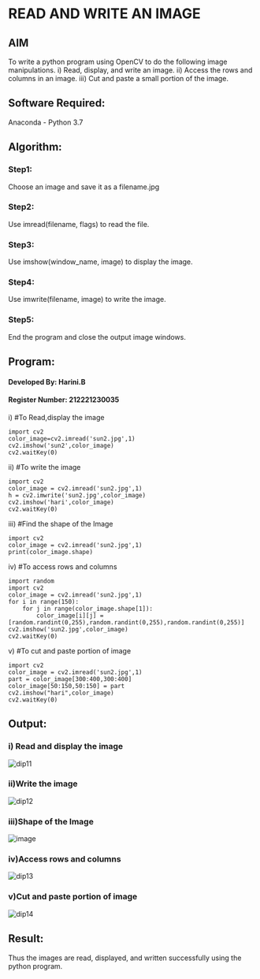 # READ AND WRITE AN IMAGE
## AIM
To write a python program using OpenCV to do the following image manipulations.
i) Read, display, and write an image.
ii) Access the rows and columns in an image.
iii) Cut and paste a small portion of the image.

## Software Required:
Anaconda - Python 3.7
## Algorithm:
### Step1:
Choose an image and save it as a filename.jpg
### Step2:
Use imread(filename, flags) to read the file.
### Step3:
Use imshow(window_name, image) to display the image.
### Step4:
Use imwrite(filename, image) to write the image.
### Step5:
End the program and close the output image windows.
## Program:
#### Developed By: Harini.B
#### Register Number: 212221230035
i) #To Read,display the image
```
import cv2
color_image=cv2.imread('sun2.jpg',1)
cv2.imshow('sun2',color_image)
cv2.waitKey(0)
```
ii) #To write the image
```
import cv2
color_image = cv2.imread('sun2.jpg',1)
h = cv2.imwrite('sun2.jpg',color_image)
cv2.imshow('hari',color_image)
cv2.waitKey(0) 
```
iii) #Find the shape of the Image
```
import cv2
color_image = cv2.imread('sun2.jpg',1)
print(color_image.shape)
```
iv) #To access rows and columns
```
import random
import cv2
color_image = cv2.imread('sun2.jpg',1)
for i in range(150):
    for j in range(color_image.shape[1]):
        color_image[i][j] = [random.randint(0,255),random.randint(0,255),random.randint(0,255)]
cv2.imshow('sun2.jpg',color_image)
cv2.waitKey(0)
```
v) #To cut and paste portion of image
```
import cv2
color_image = cv2.imread('sun2.jpg',1)
part = color_image[300:400,300:400]
color_image[50:150,50:150] = part
cv2.imshow("hari",color_image)
cv2.waitKey(0)
```

## Output:

### i) Read and display the image
![dip11](https://user-images.githubusercontent.com/93427253/224548594-4d6a34cb-355d-4830-8210-ca4b92d6059f.png)


### ii)Write the image
![dip12](https://user-images.githubusercontent.com/93427253/224548613-b076986d-adb9-4547-9982-8abe750d8da8.png)


### iii)Shape of the Image
![image](https://user-images.githubusercontent.com/93427253/224548704-93bf0e1e-852d-4340-9c12-58b459e6819b.png)


### iv)Access rows and columns
![dip13](https://user-images.githubusercontent.com/93427253/224548726-fad286f5-abe6-4f16-9b64-f252248175a2.png)


### v)Cut and paste portion of image
![dip14](https://user-images.githubusercontent.com/93427253/224548753-b004e7a2-24b5-43ae-a2e1-bc9306108df4.png)


## Result:
Thus the images are read, displayed, and written successfully using the python program.
